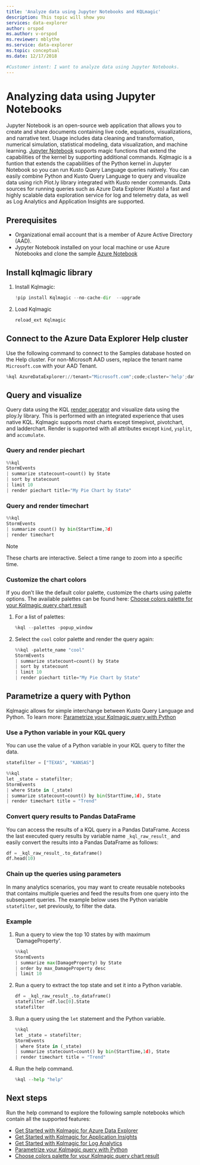 ```yaml
---
title: 'Analyze data using Jupyter Notebooks and KQLmagic'
description: This topic will show you  
services: data-explorer
author: orspod
ms.author: v-orspod
ms.reviewer: mblythe
ms.service: data-explorer
ms.topic: conceptual
ms.date: 12/17/2018

#Customer intent: I want to analyze data using Jupyter Notebooks.
---
```


# Analyzing data using Jupyter Notebooks
Jupyter Notebook is an open-source web application that allows you to create and share documents containing live code, equations, visualizations, and narrative text. Usage includes data cleaning and transformation, numerical simulation, statistical modeling, data visualization, and machine learning.
[Jupyter Notebook](https://jupyter.org/) supports magic functions that extend the capabilities of the kernel by supporting additional commands. Kqlmagic is a funtion that extends the capabilities of the Python kernel in Jupyter Notebook so you can run Kusto Query Language queries natively. You can easily combine Python and Kusto Query Language to query and visualize data using rich Plot.ly library integrated with Kusto render commands. Data sources for running queries such as Azure Data Explorer (Kusto) a fast and highly scalable data exploration service for log and telemetry data, as well as Log Analytics and Application Insights are supported.

## Prerequisites
- Organizational email account that is a member of Azure Active Directory (AAD).
- Jypyter Notebook installed on your local machine or use Azure Notebooks and clone the sample [Azure Notebook](https://kustomagicsamples-manojraheja.notebooks.azure.com/j/notebooks/Getting%20Started%20with%20kqlmagic%20on%20Azure%20Data%20Explorer.ipynb)


## Install kqlmagic library

1. Install Kqlmagic:

    ```python
    !pip install Kqlmagic --no-cache-dir  --upgrade
    ```

2. Load Kqlmagic

    ```python
    reload_ext Kqlmagic
    ```

## Connect to the Azure Data Explorer Help cluster

Use the following command to connect to the Samples database hosted on the Help cluster. For non-Microsoft AAD users, replace the tenant name `Microsoft.com` with your AAD Tenant.


```python
%kql AzureDataExplorer://tenant="Microsoft.com";code;cluster='help';database='Samples'
```

## Query and visualize

Query data using the KQL [render operator](https://docs.microsoft.com/azure/kusto/query/renderoperator) and visualize data using the ploy.ly library. This is performed with an integrated experience that uses native KQL. Kqlmagic supports most charts except timepivot, pivotchart, and ladderchart. Render is supported with all attributes except `kind`, `ysplit`, and `accumulate`. 

### Query and render piechart

```python
%%kql 
StormEvents 
| summarize statecount=count() by State
| sort by statecount 
| limit 10
| render piechart title="My Pie Chart by State"
```

### Query and render timechart

```python
%%kql
StormEvents
| summarize count() by bin(StartTime,7d)
| render timechart
```

> [!NOTE]
> These charts are interactive. Select a time range to zoom into a specific time.

### Customize the chart colors
If you don’t like the default color palette, customize the charts using palette options. The available palettes can be found here: [Choose colors palette for your Kqlmagic query chart result](https://mybinder.org/v2/gh/Microsoft/jupyter-Kqlmagic/master?filepath=notebooks%2FColorYourCharts.ipynb)

1. For a list of palettes:

    ```python
    %kql --palettes -popup_window
    ```

1. Select the `cool` color palette and render the query again:

    ```python
    %%kql -palette_name "cool"
    StormEvents 
    | summarize statecount=count() by State
    | sort by statecount 
    | limit 10
    | render piechart title="My Pie Chart by State"
    ```

## Parametrize a query with Python

Kqlmagic allows for simple interchange between Kusto Query Language and Python. To learn more: [Parametrize your Kqlmagic query with Python](https://mybinder.org/v2/gh/Microsoft/jupyter-Kqlmagic/master?filepath=notebooks%2FParametrizeYourQuery.ipynb) 

### Use a Python variable in your KQL query

You can use the value of a Python variable in your KQL query to filter the data.

```python
statefilter = ["TEXAS", "KANSAS"]
```

```python
%%kql
let _state = statefilter;
StormEvents 
| where State in (_state) 
| summarize statecount=count() by bin(StartTime,1d), State
| render timechart title = "Trend"
```

### Convert query results to Pandas DataFrame 

You can access the results of a KQL query in a Pandas DataFrame. Access the last executed query results by variable name `_kql_raw_result_` and easily convert the results into a Pandas DataFrame as follows:

```python
df = _kql_raw_result_.to_dataframe()
df.head(10)
```

### Chain up the queries using parameters 

In many analytics scenarios, you may want to create reusable notebooks that contains multiple queries and feed the results from one query into the subsequent queries. The example below uses the Python variable `statefilter`, set previously, to filter the data.

### Example

1. Run a query to view the top 10 states by with maximum `DamageProperty'.

    ```python
    %%kql
    StormEvents 
    | summarize max(DamageProperty) by State
    | order by max_DamageProperty desc
    | limit 10
    ```

1. Run a query to extract the top state and set it into a Python variable.

    ```python
    df = _kql_raw_result_.to_dataframe()
    statefilter =df.loc[0].State
    statefilter
    ```

1. Run a query using the `let` statement and the Python variable.

    ```python
    %%kql
    let _state = statefilter;
    StormEvents 
    | where State in (_state) 
    | summarize statecount=count() by bin(StartTime,1d), State
    | render timechart title = "Trend"
    ```

1. Run the help command. 

    ```python
    %kql --help "help"
    ```

## Next steps
    
Run the help command to explore the following sample notebooks which contain all the supported features:
- [Get Started with Kqlmagic for Azure Data Explorer](https://mybinder.org/v2/gh/Microsoft/jupyter-Kqlmagic/master?filepath=notebooks%2FQuickStart.ipynb) 
- [Get Started with Kqlmagic for Application Insights](https://mybinder.org/v2/gh/Microsoft/jupyter-Kqlmagic/master?filepath=notebooks%2FQuickStartAI.ipynb) 
- [Get Started with Kqlmagic for Log Analytics](https://mybinder.org/v2/gh/Microsoft/jupyter-Kqlmagic/master?filepath=notebooks%2FQuickStartLA.ipynb) 
- [Parametrize your Kqlmagic query with Python](https://mybinder.org/v2/gh/Microsoft/jupyter-Kqlmagic/master?filepath=notebooks%2FParametrizeYourQuery.ipynb) 
- [Choose colors palette for your Kqlmagic query chart result](https://mybinder.org/v2/gh/Microsoft/jupyter-Kqlmagic/master?filepath=notebooks%2FColorYourCharts.ipynb)



